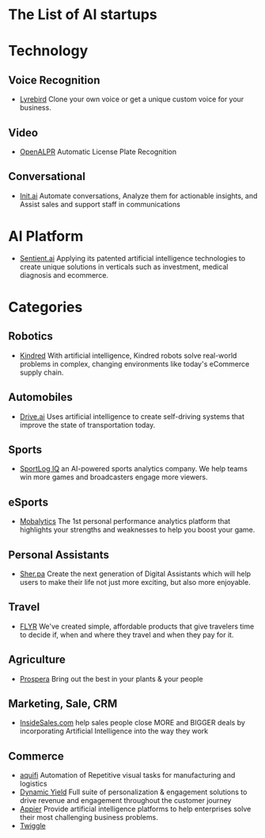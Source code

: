 # The List of AI startups

# Technology 
## Voice Recognition
- [Lyrebird](https://lyrebird.ai/) Clone your own voice or get a unique custom voice for your business.

## Video
- [OpenALPR](https://cloud.openalpr.com/) Automatic License Plate Recognition

## Conversational
- [Init.ai](https://www.init.ai/) Automate conversations, Analyze them for actionable insights, and Assist sales and support staff in communications

# AI Platform
- [Sentient.ai](https://www.sentient.ai/) Applying its patented artificial intelligence technologies to create unique solutions in verticals such as investment, medical diagnosis and ecommerce.

# Categories

## Robotics
- [Kindred](https://www.kindred.ai/) With artificial intelligence, Kindred robots solve real-world problems in complex, changing environments like today's eCommerce supply chain.

## Automobiles
- [Drive.ai](https://www.drive.ai/) Uses artificial intelligence to create self-driving systems that improve the state of transportation today.

## Sports
- [SportLog IQ](http://sportlogiq.com/) an AI-powered sports analytics company. We help teams win more games and broadcasters engage more viewers.

## eSports
- [Mobalytics](https://mobalytics.gg/) The 1st personal performance analytics platform that highlights your strengths and weaknesses to help you boost your game.

## Personal Assistants
- [Sher.pa](https://sher.pa/) Create the next generation of Digital Assistants which will help users to make their life not just more exciting, but also more enjoyable.

## Travel
- [FLYR](http://flyrlabs.com/) We've created simple, affordable products that give travelers time to decide if, when and where they travel and when they pay for it.

## Agriculture
- [Prospera](http://prospera.ag/) Bring out the best in your plants & your people

## Marketing, Sale, CRM
- [InsideSales.com](http://insidesales.com/) help sales people close MORE and BIGGER deals by incorporating Artificial Intelligence into the way they work

## Commerce
- [aquifi](http://www.aquifi.com/) Automation of Repetitive visual tasks for manufacturing and logistics
- [Dynamic Yield](https://www.dynamicyield.com/) Full suite of personalization & engagement solutions to drive revenue and engagement throughout the customer journey
- [Appier](https://www.appier.com/en/index.html) Provide artificial intelligence platforms to help enterprises solve their most challenging business problems.
- [Twiggle](https://www.twiggle.com/) 

